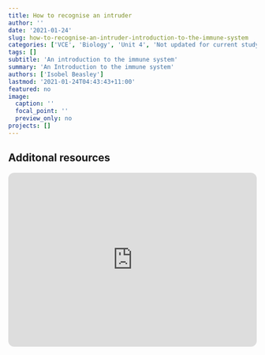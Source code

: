 ```yaml
---
title: How to recognise an intruder 
author: ''
date: '2021-01-24'
slug: how-to-recognise-an-intruder-introduction-to-the-immune-system
categories: ['VCE', 'Biology', 'Unit 4', 'Not updated for current study design']
tags: []
subtitle: 'An introduction to the immune system'
summary: 'An Introduction to the immune system'
authors: ['Isobel Beasley']
lastmod: '2021-01-24T04:43:43+11:00'
featured: no
image:
  caption: ''
  focal_point: ''
  preview_only: no
projects: []
---
```


## Additonal resources

<iframe style="border-radius:12px" src="https://open.spotify.com/embed/episode/2pqHstbbnTNf2MrB46FeBH?utm_source=generator" width="100%" height="352" frameBorder="0" allowfullscreen="" allow="autoplay; clipboard-write; encrypted-media; fullscreen; picture-in-picture" loading="lazy"></iframe>